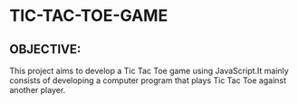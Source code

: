 # TIC-TAC-TOE-GAME
## OBJECTIVE:
This project aims to develop a Tic Tac Toe game using JavaScript.It mainly consists of developing a computer program that plays Tic Tac Toe against another player.<br/>
